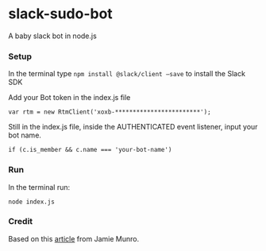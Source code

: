 # slack-sudo-bot
A baby slack bot in node.js

### Setup

In the terminal type `npm install @slack/client –save` to install the Slack SDK

Add your Bot token in the index.js file 

`var rtm = new RtmClient('xoxb-************************');`

Still in the index.js file, inside the AUTHENTICATED event listener, input your bot name.

`if (c.is_member && c.name === 'your-bot-name')` 

### Run

In the terminal run:

`node index.js`

### Credit

Based on this [article](https://code.tutsplus.com/articles/building-a-slack-bot-using-nodejs--cms-29444) from Jamie Munro.